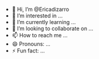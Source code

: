 - 👋 Hi, I’m @Ericadizarro
- 👀 I’m interested in ...
- 🌱 I’m currently learning ...
- 💞️ I’m looking to collaborate on ...
- 📫 How to reach me ...
- 😄 Pronouns: ...
- ⚡ Fun fact: ...

<!---
Ericadizarro/Ericadizarro is a ✨ special ✨ repository because its `README.md` (this file) appears on your GitHub profile.
You can click the Preview link to take a look at your changes.
--->
